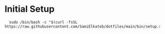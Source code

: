 # Initial Setup

```
  sudo /bin/bash -c "$(curl -fsSL https://raw.githubusercontent.com/SamiElkateb/dotfiles/main/bin/setup.sh)" 
```
